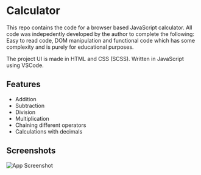 # Calculator

This repo contains the code for a browser based JavaScript calculator. All code was indepedently developed by the author to complete the following: Easy to read code, DOM manipulation and functional code which has some complexity and is purely for educational purposes.

The project UI is made in HTML and CSS (SCSS).
Written in JavaScript using VSCode.


## Features

- Addition
- Subtraction
- Division
- Multiplication
- Chaining different operators
- Calculations with decimals


## Screenshots

![App Screenshot](https://via.placeholder.com/468x300?text=App+Screenshot+Here)

